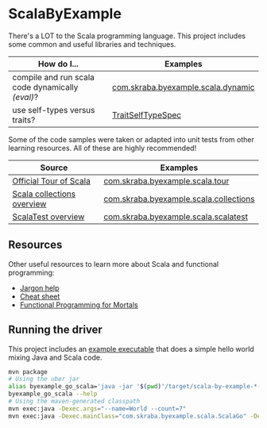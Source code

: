 ScalaByExample
==============

There's a LOT to the Scala programming language.  This project includes some common and useful
libraries and techniques.

How do I... | Examples
---         | ---
compile and run scala code dynamically _(eval)_?| [com.skraba.byexample.scala.dynamic](src/test/scala/com/skraba/byexample/scala/dynamic/)
use self-types versus traits?| [TraitSelfTypeSpec](src/test/scala/com/skraba/byexample/scala/TraitSelfTypeSpec.scala)

Some of the code samples were taken or adapted into unit tests from other learning resources.  All
of these are highly recommended!

Source | Examples
---    | ---
[Official Tour of Scala](https://docs.scala-lang.org/tour/tour-of-scala.html) | [com.skraba.byexample.scala.tour](src/test/scala/com/skraba/byexample/scala/tour/)
[Scala collections overview](https://docs.scala-lang.org/overviews/collections/introduction.html)| [com.skraba.byexample.scala.collections](src/test/scala/com/skraba/byexample/scala/collections/)
[ScalaTest overview](https://www.scalatest.org/user_guide)| [com.skraba.byexample.scala.scalatest](src/test/scala/com/skraba/byexample/scala/scalatest/)

Resources
---------

Other useful resources to learn more about Scala and functional programming:

* [Jargon help](https://github.com/hemanth/functional-programming-jargon)
* [Cheat sheet](https://docs.scala-lang.org/cheatsheets/)
* [Functional Programming for Mortals](https://leanpub.com/fpmortals)

Running the driver
------------------

This project includes an [example executable](src/main/java/com/skraba/byexample/scala/JavaScalaGo.java)
that does a simple hello world mixing Java and Scala code.

```bash
mvn package
# Using the uber jar
alias byexample_go_scala='java -jar '$(pwd)'/target/scala-by-example-*-SNAPSHOT.jar'
byexample_go_scala --help
# Using the maven-generated classpath
mvn exec:java -Dexec.args="--name=World --count=7"
mvn exec:java -Dexec.mainClass="com.skraba.byexample.scala.ScalaGo" -Dexec.args="--name=world --count=7" 
```
